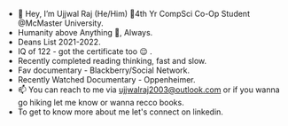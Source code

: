 - 👋 Hey, I’m Ujjwal Raj (He/Him) 🧿4th Yr CompSci Co-Op Student @McMaster University. 
- Humanity above Anything 🧿, Always.
- Deans List 2021-2022.
- IQ of 122 - got the certificate too 😌 .
- Recently completed reading thinking, fast and slow.
- Fav documentary - Blackberry/Social Network.
- Recently Watched Documentary -  Oppenheimer. 
- 📫 You can reach to me via ujjwalraj2003@outlook.com or if you wanna go hiking let me know or wanna recco books.
- To get to know more about me let's connect on linkedin.

<!---
UjjwalRaj18/UjjwalRaj18 is a ✨ special ✨ repository because its `README.md` (this file) appears on your GitHub profile.
You can click the Preview link to take a look at your changes.
--->
